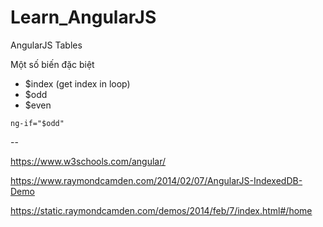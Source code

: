 # Learn_AngularJS
AngularJS Tables

Một số biến đặc biệt

* $index (get index in loop)
* $odd
* $even

`ng-if="$odd"`

--

https://www.w3schools.com/angular/

https://www.raymondcamden.com/2014/02/07/AngularJS-IndexedDB-Demo

https://static.raymondcamden.com/demos/2014/feb/7/index.html#/home

